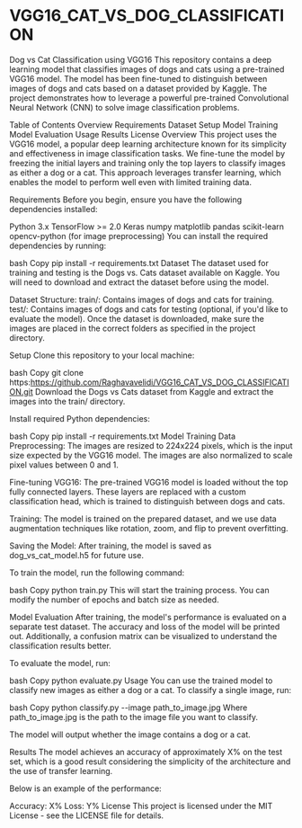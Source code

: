 # VGG16_CAT_VS_DOG_CLASSIFICATION

Dog vs Cat Classification using VGG16
This repository contains a deep learning model that classifies images of dogs and cats using a pre-trained VGG16 model. The model has been fine-tuned to distinguish between images of dogs and cats based on a dataset provided by Kaggle. The project demonstrates how to leverage a powerful pre-trained Convolutional Neural Network (CNN) to solve image classification problems.

Table of Contents
Overview
Requirements
Dataset
Setup
Model Training
Model Evaluation
Usage
Results
License
Overview
This project uses the VGG16 model, a popular deep learning architecture known for its simplicity and effectiveness in image classification tasks. We fine-tune the model by freezing the initial layers and training only the top layers to classify images as either a dog or a cat. This approach leverages transfer learning, which enables the model to perform well even with limited training data.

Requirements
Before you begin, ensure you have the following dependencies installed:

Python 3.x
TensorFlow >= 2.0
Keras
numpy
matplotlib
pandas
scikit-learn
opencv-python (for image preprocessing)
You can install the required dependencies by running:

bash
Copy
pip install -r requirements.txt
Dataset
The dataset used for training and testing is the Dogs vs. Cats dataset available on Kaggle. You will need to download and extract the dataset before using the model.

Dataset Structure:
train/: Contains images of dogs and cats for training.
test/: Contains images of dogs and cats for testing (optional, if you'd like to evaluate the model).
Once the dataset is downloaded, make sure the images are placed in the correct folders as specified in the project directory.

Setup
Clone this repository to your local machine:

bash
Copy
git clone https:https://github.com/Raghavavelidi/VGG16_CAT_VS_DOG_CLASSIFICATION.git
Download the Dogs vs Cats dataset from Kaggle and extract the images into the train/ directory.

Install required Python dependencies:

bash
Copy
pip install -r requirements.txt
Model Training
Data Preprocessing: The images are resized to 224x224 pixels, which is the input size expected by the VGG16 model. The images are also normalized to scale pixel values between 0 and 1.

Fine-tuning VGG16: The pre-trained VGG16 model is loaded without the top fully connected layers. These layers are replaced with a custom classification head, which is trained to distinguish between dogs and cats.

Training: The model is trained on the prepared dataset, and we use data augmentation techniques like rotation, zoom, and flip to prevent overfitting.

Saving the Model: After training, the model is saved as dog_vs_cat_model.h5 for future use.

To train the model, run the following command:

bash
Copy
python train.py
This will start the training process. You can modify the number of epochs and batch size as needed.

Model Evaluation
After training, the model's performance is evaluated on a separate test dataset. The accuracy and loss of the model will be printed out. Additionally, a confusion matrix can be visualized to understand the classification results better.

To evaluate the model, run:

bash
Copy
python evaluate.py
Usage
You can use the trained model to classify new images as either a dog or a cat. To classify a single image, run:

bash
Copy
python classify.py --image path_to_image.jpg
Where path_to_image.jpg is the path to the image file you want to classify.

The model will output whether the image contains a dog or a cat.

Results
The model achieves an accuracy of approximately X% on the test set, which is a good result considering the simplicity of the architecture and the use of transfer learning.

Below is an example of the performance:

Accuracy: X%
Loss: Y%
License
This project is licensed under the MIT License - see the LICENSE file for details.

